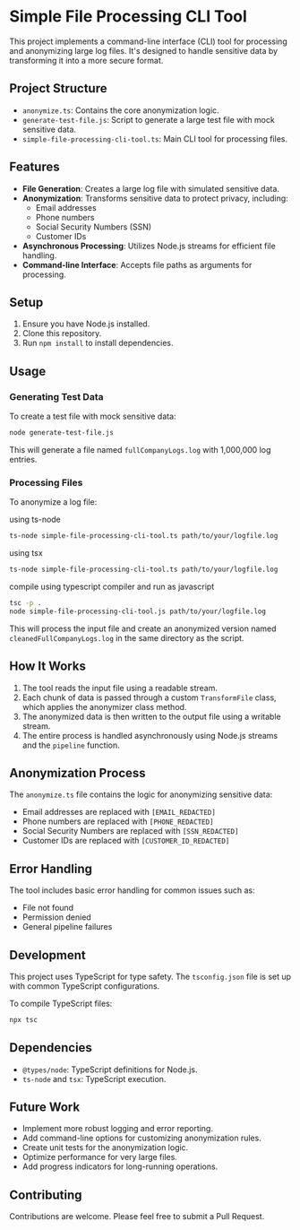# Simple File Processing CLI Tool

This project implements a command-line interface (CLI) tool for processing and anonymizing large log files. It's designed to handle sensitive data by transforming it into a more secure format.

## Project Structure

- `anonymize.ts`: Contains the core anonymization logic.
- `generate-test-file.js`: Script to generate a large test file with mock sensitive data.
- `simple-file-processing-cli-tool.ts`: Main CLI tool for processing files.

## Features

- **File Generation**: Creates a large log file with simulated sensitive data.
- **Anonymization**: Transforms sensitive data to protect privacy, including:
  - Email addresses
  - Phone numbers
  - Social Security Numbers (SSN)
  - Customer IDs
- **Asynchronous Processing**: Utilizes Node.js streams for efficient file handling.
- **Command-line Interface**: Accepts file paths as arguments for processing.

## Setup

1. Ensure you have Node.js installed.
2. Clone this repository.
3. Run `npm install` to install dependencies.

## Usage

### Generating Test Data

To create a test file with mock sensitive data:

```bash
node generate-test-file.js
```

This will generate a file named `fullCompanyLogs.log` with 1,000,000 log entries.

### Processing Files

To anonymize a log file:

using ts-node
```bash
ts-node simple-file-processing-cli-tool.ts path/to/your/logfile.log
```

using tsx
```bash
ts-node simple-file-processing-cli-tool.ts path/to/your/logfile.log
```

compile using typescript compiler and run as javascript
```bash
tsc -p .
node simple-file-processing-cli-tool.js path/to/your/logfile.log
```

This will process the input file and create an anonymized version named `cleanedFullCompanyLogs.log` in the same directory as the script.

## How It Works

1. The tool reads the input file using a readable stream.
2. Each chunk of data is passed through a custom `TransformFile` class, which applies the anonymizer class method.
3. The anonymized data is then written to the output file using a writable stream.
4. The entire process is handled asynchronously using Node.js streams and the `pipeline` function.

## Anonymization Process

The `anonymize.ts` file contains the logic for anonymizing sensitive data:

- Email addresses are replaced with `[EMAIL_REDACTED]`
- Phone numbers are replaced with `[PHONE_REDACTED]`
- Social Security Numbers are replaced with `[SSN_REDACTED]`
- Customer IDs are replaced with `[CUSTOMER_ID_REDACTED]`

## Error Handling

The tool includes basic error handling for common issues such as:
- File not found
- Permission denied
- General pipeline failures

## Development

This project uses TypeScript for type safety. The `tsconfig.json` file is set up with common TypeScript configurations.

To compile TypeScript files:

```bash
npx tsc
```

## Dependencies

- `@types/node`: TypeScript definitions for Node.js.
- `ts-node` and `tsx`: TypeScript execution.

## Future Work

- Implement more robust logging and error reporting.
- Add command-line options for customizing anonymization rules.
- Create unit tests for the anonymization logic.
- Optimize performance for very large files.
- Add progress indicators for long-running operations.

## Contributing

Contributions are welcome. Please feel free to submit a Pull Request.
